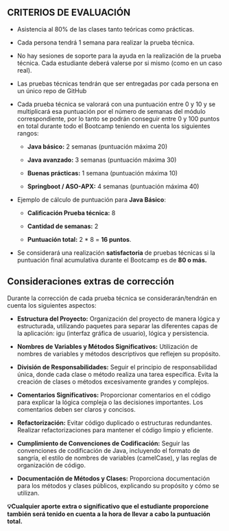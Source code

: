 ## CRITERIOS DE EVALUACIÓN

- Asistencia al 80% de las clases tanto teóricas como prácticas.
    
- Cada persona tendrá 1 semana para realizar la prueba técnica.
    
- No hay sesiones de soporte para la ayuda en la realización de la prueba técnica. Cada estudiante deberá valerse por si mismo (como en un caso real).
    
- Las pruebas técnicas tendrán que ser entregadas por cada persona en un único repo de GitHub
    
- Cada prueba técnica se valorará con una puntuación entre 0 y 10 y se multiplicará esa puntuación por el número de semanas del módulo correspondiente, por lo tanto se podrán conseguir entre 0 y 100 puntos en total durante todo el Bootcamp teniendo en cuenta los siguientes rangos:
    
    - **Java básico:** 2 semanas (puntuación máxima 20)
        
    - **Java avanzado:** 3 semanas (puntuación máxima 30)
        
    - **Buenas prácticas:** 1 semana (puntuación máxima 10)
        
    - **Springboot / ASO-APX:** 4 semanas (puntuación máxima 40)
        
- Ejemplo de cálculo de puntuación para **Java Básico**:
    
    - **Calificación Prueba técnica:** 8
        
    - **Cantidad de semanas:** 2
        
    - **Puntuación total:** 2 * 8 = **16 puntos**.
        
- Se considerará una realización **satisfactoria** de pruebas técnicas si la puntuación final acumulativa durante el Bootcamp es de **80 o más.**
    


## Consideraciones extras de corrección

Durante la corrección de cada prueba técnica se considerarán/tendrán en cuenta los siguientes aspectos:

- **Estructura del Proyecto:** Organización del proyecto de manera lógica y estructurada, utilizando paquetes para separar las diferentes capas de la aplicación: igu (interfaz gráfica de usuario), lógica y persistencia.
    
- **Nombres de Variables y Métodos Significativos:** Utilización de nombres de variables y métodos descriptivos que reflejen su propósito.
    
- **División de Responsabilidades:** Seguir el principio de responsabilidad única, donde cada clase o método realiza una tarea específica. Evita la creación de clases o métodos excesivamente grandes y complejos.
    
- **Comentarios Significativos:** Proporcionar comentarios en el código para explicar la lógica compleja o las decisiones importantes. Los comentarios deben ser claros y concisos.
    
- **Refactorización:** Evitar código duplicado o estructuras redundantes. Realizar refactorizaciones para mantener el código limpio y eficiente.
    
- **Cumplimiento de Convenciones de Codificación:** Seguir las convenciones de codificación de Java, incluyendo el formato de sangría, el estilo de nombres de variables (camelCase), y las reglas de organización de código.
    
- **Documentación de Métodos y Clases:** Proporciona documentación para los métodos y clases públicos, explicando su propósito y cómo se utilizan.
    

**💡Cualquier aporte extra o significativo que el estudiante proporcione también será tenido en cuenta a la hora de llevar a cabo la puntuación total.**

